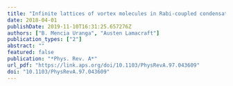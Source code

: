 ```yaml
---
title: "Infinite lattices of vortex molecules in Rabi-coupled condensates"
date: 2018-04-01
publishDate: 2019-11-10T16:31:25.657276Z
authors: ["B. Mencia Uranga", "Austen Lamacraft"]
publication_types: ["2"]
abstract: ""
featured: false
publication: "*Phys. Rev. A*"
url_pdf: "https://link.aps.org/doi/10.1103/PhysRevA.97.043609"
doi: "10.1103/PhysRevA.97.043609"
---
```


